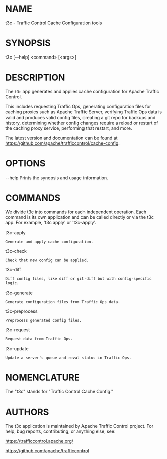 <!--
    Licensed to the Apache Software Foundation (ASF) under one
    or more contributor license agreements.  See the NOTICE file
    distributed with this work for additional information
    regarding copyright ownership.  The ASF licenses this file
    to you under the Apache License, Version 2.0 (the
    "License"); you may not use this file except in compliance
    with the License.  You may obtain a copy of the License at

      http://www.apache.org/licenses/LICENSE-2.0

    Unless required by applicable law or agreed to in writing,
    software distributed under the License is distributed on an
    "AS IS" BASIS, WITHOUT WARRANTIES OR CONDITIONS OF ANY
    KIND, either express or implied.  See the License for the
    specific language governing permissions and limitations
    under the License.
-->

<!--

  !!!
      This file is both a Github Readme and manpage!
      Please make sure changes appear properly with man,
      and follow man conventions, such as:
      https://www.bell-labs.com/usr/dmr/www/manintro.html

      A primary goal of t3c is to follow POSIX and LSB standards
      and conventions, so it's easy to learn and use by people
      who know Linux and other *nix systems. Providing a proper
      manpage is a big part of that.
  !!!

-->
# NAME

t3c - Traffic Control Cache Configuration tools

# SYNOPSIS

t3c [\-\-help]
    \<command\> [\<args\>]

# DESCRIPTION

The `t3c` app generates and applies cache configuration for Apache Traffic Control.

This includes requesting Traffic Ops, generating configuration files for caching proxies such as Apache Traffic Server, verifying Traffic Ops data is valid and produces valid config files, creating a git repo for backups and history, determining whether config changes require a reload or restart of the caching proxy service, performing that restart, and more.

The latest version and documentation can be found at https://github.com/apache/trafficcontrol/cache-config.

# OPTIONS

\-\-help
    Prints the synopsis and usage information.

# COMMANDS

We divide t3c into commands for each independent operation. Each command is its own application and can be called directly or via the t3c app. For example, 't3c apply' or 't3c-apply'.

t3c-apply

    Generate and apply cache configuration.

t3c-check

    Check that new config can be applied.

t3c-diff

    Diff config files, like diff or git-diff but with config-specific logic.

t3c-generate

    Generate configuration files from Traffic Ops data.

t3c-preprocess

    Preprocess generated config files.

t3c-request

    Request data from Traffic Ops.

t3c-update

    Update a server's queue and reval status in Traffic Ops.

# NOMENCLATURE

The "t3c" stands for "Traffic Control Cache Config."

# AUTHORS

The t3c application is maintained by Apache Traffic Control project. For help, bug reports, contributing, or anything else, see:

https://trafficcontrol.apache.org/

https://github.com/apache/trafficcontrol
